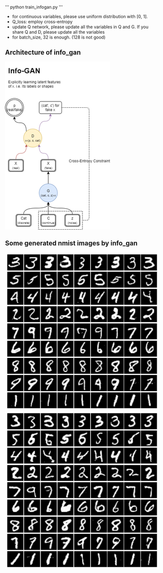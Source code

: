 '''
python train_infogan.py
'''
- for continuous variables, please use uniform distribution with [0, 1].
- Q_loss: employ cross-entropy
- update Q network, please update all the variables in Q and G. If you share Q and D, please update all the variables
- for batch_size, 32 is enough. (128 is not good)

## Architecture of info_gan
![info_gan](sample_images/info_gan.png)

## Some generated nmist images by info_gan
![0](sample_images/18860.png)
![1](sample_images/18880.png)

